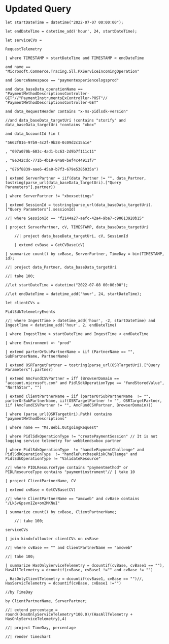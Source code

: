 # Updated Query

`let startDateTime = datetime("2022-07-07 00:00:00");`

`let endDateTime = datetime_add('hour', 24, startDateTime);`

`let serviceCVs =`

```
RequestTelemetry
```

`| where TIMESTAMP > startDateTime and TIMESTAMP < endDateTime`

`and name == "Microsoft.Commerce.Tracing.Sll.PXServiceIncomingOperation"`

`and SourceNamespace == "paymentexperiencelogsprod"`

`and data_baseData_operationName == "PaymentMethodDescriptionsController-GET"//"PaymentInstrumentsExController-POST"// "PaymentMethodDescriptionsController-GET"`

`and data_RequestHeader contains "x-ms-pidlsdk-version"`

`//and data_baseData_targetUri !contains "storify" and data_baseData_targetUri !contains "xbox"`

`and data_AccountId !in (`

`"5662f816-97b9-4c2f-9b28-0c09d2c15a1e"`

`, "097a070b-603c-4ad1-bc63-2d9b7f111c11"`

`, "8e342cdc-771b-4b19-84a0-bef4c44911f7"`

`, "876f8839-aae6-45a0-b7f3-679e5385035a")`

`| extend ServerPartner = iif(data_Partner != "", data_Partner, tostring(parse_url(data_baseData_targetUri).["Query Parameters"].partner))`

`| where ServerPartner != "xboxsettings"`

`| extend SessionId = tostring(parse_url(data_baseData_targetUri).["Query Parameters"].sessionId)`

`//| where SessionId == "f2144a27-aefc-42a4-9ba7-c90613920b15"`

`| project ServerPartner, cV, TIMESTAMP, data_baseData_targetUri`

`    //| project data_baseData_targetUri, cV, SessionId`

`    | extend cvBase = GetCVBase(cV)`

`| summarize count() by cvBase, ServerPartner, TimeDay = bin(TIMESTAMP, 1d);`

`//| project data_Partner, data_baseData_targetUri`

`//| take 100;`

```
//let startDateTime = datetime("2022-07-08 00:00:00");
```

`//let endDateTime = datetime_add('hour', 24, startDateTime);`

`let clientCVs =`

```
PidlSdkTelemetryEvents
```

`//| where IngestTime > datetime_add('hour', -2, startDateTime) and IngestTime < datetime_add('hour', 2, endDateTime)`

`| where IngestTime > startDateTime and IngestTime < endDateTime`

`| where Environment =~ "prod"`

`| extend parterOrSubPartnerName = iif (PartnerName == "", SubPartnerName, PartnerName)`

`| extend OSRTargetPartner = tostring(parse_url(OSRTargetUri).["Query Parameters"].partner)`

`| extend AmcFundCSVPartner = iff (BrowserDomain == "account.microsoft.com" and PidlSdkOperationType == "fundStoredValue", "NorthStar", "")`

`| extend ClientPartnerName = iif (parterOrSubPartnerName  != "", parterOrSubPartnerName, iif(OSRTargetPartner != "", OSRTargetPartner, iif (AmcFundCSVPartner != "", AmcFundCSVPartner, BrowserDomain)))`

`| where (parse_url(OSRTargetUri).Path) contains "paymentMethodDescriptions"`

`| where name == "Ms.Webi.OutgoingRequest"`

`| where PidlSdkOperationType != "createPaymentSession" // It is not logging service telemetry for webblendsxbox partner`

`| where PidlSdkOperationType  != "handlePaymentChallenge" and PidlSdkOperationType  != "handlePurchaseRiskChallenge" and PidlSdkOperationType != "ValidateResource"`

`//| where PIDLResourceType contains "paymentmethod" or PIDLResourceType contains "paymentinstrument"// | take 10`

`| project ClientPartnerName, CV`

`| extend cvBase = GetCVBase(CV)`

`//| where ClientPartnerName == "amcweb" and cvBase contains "/Lk5vGpsvnIZe+om2MKNuI"`

`| summarize count() by cvBase, ClientPartnerName;`

`    //| take 100;`

```
serviceCVs
```

`| join kind=fullouter clientCVs on cvBase`

`//| where cvBase == "" and ClientPartnerName == "amcweb"`

`//| take 100;`

`| summarize HasOnlyServiceTelemetry = dcountif(cvBase, cvBase1 == ""), HasAllTelemetry = dcountif(cvBase, cvBase1 !="" and cvBase != "")`

`, HasOnlyClientTelemetry = dcountif(cvBase1, cvBase == "")//, HasServicTelemetry = dcountif(cvBase, cvBase1 !="")`

```
//by TimeDay
```

`by ClientPartnerName, ServerPartner;`

`//| extend percentage = round((HasOnlyServiceTelemetry*100.0)/(HasAllTelemetry + HasOnlyServiceTelemetry),4)`

`//| project TimeDay, percentage`

`//| render timechart`